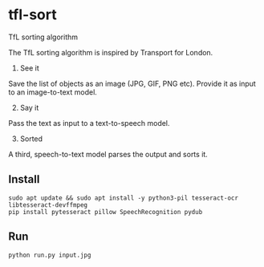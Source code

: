 # tfl-sort
TfL sorting algorithm

The TfL sorting algorithm is inspired by Transport for London.

1. See it

Save the list of objects as an image (JPG, GIF, PNG etc). Provide it as input to an image-to-text model.

2. Say it

Pass the text as input to a text-to-speech model.

3. Sorted

A third, speech-to-text model parses the output and sorts it.

## Install

```
sudo apt update && sudo apt install -y python3-pil tesseract-ocr libtesseract-devffmpeg
pip install pytesseract pillow SpeechRecognition pydub
```

## Run

```
python run.py input.jpg
```